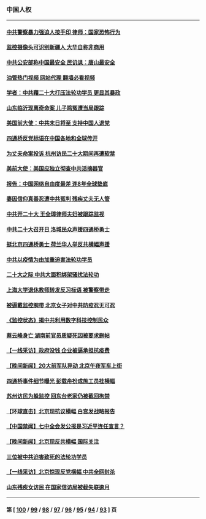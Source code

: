 ### 中国人权
---
#### [中共警察暴力强迫人按手印 律师：国家恐怖行为](../../pages/ncid278/n13848797.md?10201245) 
#### [监控摄像头可识别新疆人 大华自称非商用](../../pages/ncid278/n13848882.md?10201245) 
#### [中共公安部称中国最安全 民讥讽：唐山最安全](../../pages/ncid278/n13848759.md?10201245) 
#### [油管热门视频 网站代理 翻墙必看视频](http://132.145.103.77:81/youtube.html?10201245)
#### [学者：中共藉二十大打压法轮功学员 更显其暴政](../../pages/ncid278/n13847577.md?10201245) 
#### [山东临沂现离奇命案 儿子鸣冤遭当局跟踪](../../pages/ncid278/n13847716.md?10201245) 
#### [美国前大使：中共末日将至 支持中国人退党](../../pages/ncid278/n13848220.md?10201245) 
#### [四通桥反党标语在中国各地和全球传开](../../pages/ncid278/n13848108.md?10201245) 
#### [为丈夫命案投诉 杭州访民二十大期间再遭软禁](../../pages/ncid278/n13848051.md?10201245) 
#### [美前大使：美国应独立彻查中共活摘器官](../../pages/ncid278/n13848059.md?10201245) 
#### [报告：中国网络自由度最差 连8年全球垫底](../../pages/ncid278/n13847862.md?10201245) 
#### [妻因信仰真善忍遭中共冤判 残疾丈夫无人管](../../pages/ncid278/n13844598.md?10201245) 
#### [中共开二十大 王全璋律师夫妇被跟踪监视](../../pages/ncid278/n13846925.md?10201245) 
#### [中共二十大召开日 洛城民众声援四通桥勇士](../../pages/ncid278/n13846810.md?10201245) 
#### [挺北京四通桥勇士 荷兰华人举反共横幅声援](../../pages/ncid278/n13846812.md?10201245) 
#### [中共以疫情为由加重迫害法轮功学员](../../pages/ncid278/n13845591.md?10201245) 
#### [二十大之际 中共大面积绑架骚扰法轮功](../../pages/ncid278/n13846381.md?10201245) 
#### [上海大学退休教师转发反习标语 被警察带走](../../pages/ncid278/n13846408.md?10201245) 
#### [被逼戴监控腕带 北京女子对中共防疫忍无可忍](../../pages/ncid278/n13846301.md?10201245) 
#### [《监控状态》揭中共利用数字科技控制民众](../../pages/ncid278/n13846272.md?10201245) 
#### [蔡云峰身亡 湖南前官员质疑死因被要求删帖](../../pages/ncid278/n13845966.md?10201245) 
#### [【一线采访】政府没钱 企业被逼承担抗疫费](../../pages/ncid278/n13845946.md?10201245) 
#### [【晚间新闻】20大前军队异动 北京午夜军车上街](../../pages/ncid278/n13845997.md?10201245) 
#### [四通桥事件细节曝光 彭载舟扮成施工员挂横幅](../../pages/ncid278/n13845625.md?10201245) 
#### [苏州访民为躲监控 回东台老家仍被截回拘禁](../../pages/ncid278/n13845585.md?10201245) 
#### [【环球直击】北京现抗议横幅 白宫发战略报告](../../pages/ncid278/n13845283.md?10201245) 
#### [【中国禁闻】七中全会发公报是习近平连任宣言？](../../pages/ncid278/n13845253.md?10201245) 
#### [【晚间新闻】北京现反共横幅 国际关注](../../pages/ncid278/n13845252.md?10201245) 
#### [三位被中共迫害致死的法轮功学员](../../pages/ncid278/n13843974.md?10201245) 
#### [【一线采访】北京惊现反党横幅 中共全网封杀](../../pages/ncid278/n13844506.md?10201245) 
#### [山东残疾女访民 在国家信访局被截失联逾月](../../pages/ncid278/n13844642.md?10201245) 

---
#### 第 [ [100](./100.md?10201245) / [99](./99.md?10201245) / [98](./98.md?10201245) / [97](./97.md?10201245) / [96](./96.md?10201245) / [95](./95.md?10201245) / [94](./94.md?10201245) / [93](./93.md?10201245) ] 页
